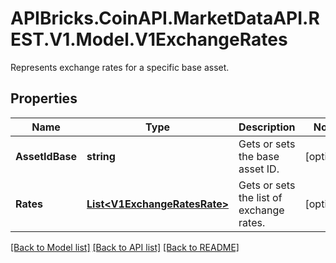 # APIBricks.CoinAPI.MarketDataAPI.REST.V1.Model.V1ExchangeRates
Represents exchange rates for a specific base asset.

## Properties

Name | Type | Description | Notes
------------ | ------------- | ------------- | -------------
**AssetIdBase** | **string** | Gets or sets the base asset ID. | [optional] 
**Rates** | [**List&lt;V1ExchangeRatesRate&gt;**](V1ExchangeRatesRate.md) | Gets or sets the list of exchange rates. | [optional] 

[[Back to Model list]](../../README.md#documentation-for-models) [[Back to API list]](../../README.md#documentation-for-api-endpoints) [[Back to README]](../../README.md)

